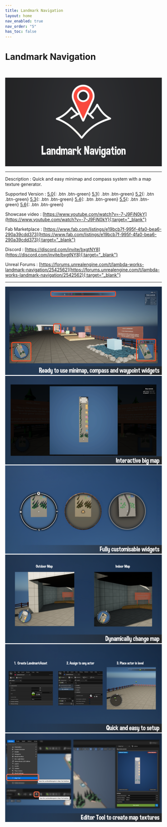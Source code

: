 ```yaml
---
title: Landmark Navigation
layout: home
nav_enabled: true
nav_order: "5"
has_toc: false
---
```

# Landmark Navigation
<br>

![](assets/LandmarkNavigation_Banner.png)


***

Description
:  Quick and easy minimap and compass system with a map texture generator.

Supported Version
: <span class="fs-2">
[5.0](){: .btn .btn-green}
[5.1](){: .btn .btn-green}
[5.2](){: .btn .btn-green}
[5.3](){: .btn .btn-green}
[5.4](){: .btn .btn-green}
[5.5](){: .btn .btn-green}
[5.6](){: .btn .btn-green}
</span>

Showcase video
: [https://www.youtube.com/watch?v=-7-J9FiN0kY](https://www.youtube.com/watch?v=-7-J9FiN0kY){:target="_blank"}

Fab Marketplace
: [https://www.fab.com/listings/e19bcb7f-995f-4fa0-bea6-290a39cdd373](https://www.fab.com/listings/e19bcb7f-995f-4fa0-bea6-290a39cdd373){:target="_blank"}

Discord
: [https://discord.com/invite/bxgtNY8](https://discord.com/invite/bxgtNY8){:target="_blank"}

Unreal Forums
: [https://forums.unrealengine.com/t/lambda-works-landmark-navigation/2542562](https://forums.unrealengine.com/t/lambda-works-landmark-navigation/2542562){:target="_blank"}

***

![](assets/Screenshots/LN_Screenshot_1.png)
![](assets/Screenshots/LN_Screenshot_2.png)
![](assets/Screenshots/LN_Screenshot_3.png)
![](assets/Screenshots/LN_Screenshot_4.png)
![](assets/Screenshots/LN_Screenshot_5.png)
![](assets/Screenshots/LN_Screenshot_6.png)











